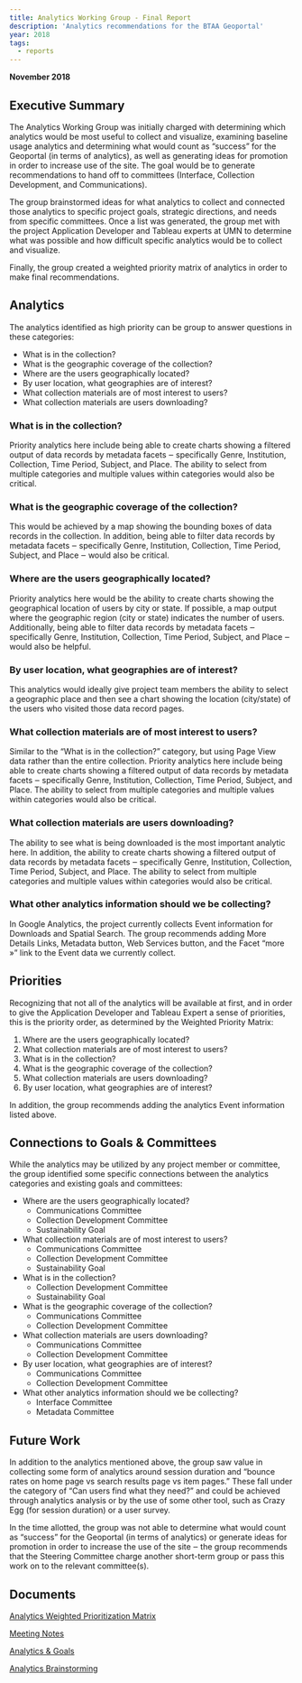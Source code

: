 ```yaml
---
title: Analytics Working Group - Final Report
description: 'Analytics recommendations for the BTAA Geoportal'
year: 2018
tags:
  - reports
---
```


**November 2018**

## Executive Summary

The Analytics Working Group was initially charged with determining which analytics would be most useful to collect and visualize, examining baseline usage analytics and determining what would count as “success” for the Geoportal (in terms of analytics), as well as generating ideas for promotion in order to increase use of the site. The goal would be to generate recommendations to hand off to committees (Interface, Collection Development, and Communications).

The group brainstormed ideas for what analytics to collect and connected those analytics to specific project goals, strategic directions, and needs from specific committees. Once a list was generated, the group met with the project Application Developer and Tableau experts at UMN to determine what was possible and how difficult specific analytics would be to collect and visualize.

Finally, the group created a weighted priority matrix of analytics in order to make final recommendations.


## Analytics

The analytics identified as high priority can be group to answer questions in these categories:

* What is in the collection?
* What is the geographic coverage of the collection?
* Where are the users geographically located?
* By user location, what geographies are of interest?
* What collection materials are of most interest to users?
* What collection materials are users downloading?


### What is in the collection?

Priority analytics here include being able to create charts showing a filtered output of data records by metadata facets ‒ specifically Genre, Institution, Collection, Time Period, Subject, and Place. The ability to select from multiple categories and multiple values within categories would also be critical.


### What is the geographic coverage of the collection?

This would be achieved by a map showing the bounding boxes of data records in the collection. In addition, being able to filter data records by metadata facets ‒ specifically Genre, Institution, Collection, Time Period, Subject, and Place ‒ would also be critical.


### Where are the users geographically located?

Priority analytics here would be the ability to create charts showing the geographical location of users by city or state. If possible, a map output where the geographic region (city or state) indicates the number of users. Additionally, being able to filter data records by metadata facets ‒ specifically Genre, Institution, Collection, Time Period, Subject, and Place ‒ would also be helpful.


### By user location, what geographies are of interest?

This analytics would ideally give project team members the ability to select a geographic place and then see a chart showing the location (city/state) of the users who visited those data record pages.


### What collection materials are of most interest to users?

Similar to the “What is in the collection?” category, but using Page View data rather than the entire collection. Priority analytics here include being able to create charts showing a filtered output of data records by metadata facets ‒ specifically Genre, Institution, Collection, Time Period, Subject, and Place. The ability to select from multiple categories and multiple values within categories would also be critical.


### What collection materials are users downloading?

The ability to see what is being downloaded is the most important analytic here. In addition, the ability to create charts showing a filtered output of data records by metadata facets ‒ specifically Genre, Institution, Collection, Time Period, Subject, and Place. The ability to select from multiple categories and multiple values within categories would also be critical.


### What other analytics information should we be collecting?

In Google Analytics, the project currently collects Event information for Downloads and Spatial Search. The group recommends adding More Details Links, Metadata button, Web Services button, and the Facet “more »” link to the Event data we currently collect.


## Priorities

Recognizing that not all of the analytics will be available at first, and in order to give the Application Developer and Tableau Expert a sense of priorities, this is the priority order, as determined by the Weighted Priority Matrix:



1. Where are the users geographically located?
2. What collection materials are of most interest to users?
3. What is in the collection?
4. What is the geographic coverage of the collection?
5. What collection materials are users downloading?
6. By user location, what geographies are of interest?

In addition, the group recommends adding the analytics Event information listed above.


## Connections to Goals & Committees

While the analytics may be utilized by any project member or committee, the group identified some specific connections between the analytics categories and existing goals and committees:

* Where are the users geographically located?
    * Communications Committee
    * Collection Development Committee
    * Sustainability Goal
* What collection materials are of most interest to users?
    * Communications Committee
    * Collection Development Committee
    * Sustainability Goal
* What is in the collection?
    * Collection Development Committee
    * Sustainability Goal
* What is the geographic coverage of the collection?
    * Communications Committee
    * Collection Development Committee
* What collection materials are users downloading?
    * Communications Committee
    * Collection Development Committee
* By user location, what geographies are of interest?
    * Communications Committee
    * Collection Development Committee
* What other analytics information should we be collecting?
    * Interface Committee
    * Metadata Committee


## Future Work

In addition to the analytics mentioned above, the group saw value in collecting some form of analytics around session duration and “bounce rates on home page vs search results page vs item pages.” These fall under the category of “Can users find what they need?” and could be achieved through analytics analysis or by the use of some other tool, such as Crazy Egg (for session duration) or a user survey.

In the time allotted, the group was not able to determine what would count as “success” for the Geoportal (in terms of analytics) or generate ideas for promotion in order to increase the use of the site ‒ the group recommends that the Steering Committee charge another short-term group or pass this work on to the relevant committee(s).


## Documents

[Analytics Weighted Prioritization Matrix](https://docs.google.com/spreadsheets/d/1j3XO8MTMGAfq5PwpwsTWoILSQZvrlYRE0C5R4XRTsvk/edit?usp=share_link)

[Meeting Notes](https://docs.google.com/document/d/10AJQcRnAf5ivVsavkzPubh2u3pxLlCecmbR0QCioUXs/edit?usp=share_link)

[Analytics & Goals](https://docs.google.com/document/d/1NJrn35I8Krx2fcA1LNZYdWnal9X8LijaIv3o19ygYsE/edit?usp=share_link)

[Analytics Brainstorming](https://docs.google.com/document/d/1IyAL_jJPeHH46j63JjOgqfkdYxpvmFigcgxHIfiqm2k/edit?usp=share_link)

